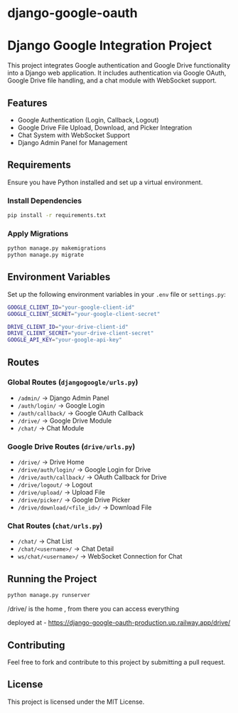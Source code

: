 # django-google-oauth

# Django Google Integration Project

This project integrates Google authentication and Google Drive functionality into a Django web application. It includes authentication via Google OAuth, Google Drive file handling, and a chat module with WebSocket support.

## Features
- Google Authentication (Login, Callback, Logout)
- Google Drive File Upload, Download, and Picker Integration
- Chat System with WebSocket Support
- Django Admin Panel for Management

## Requirements
Ensure you have Python installed and set up a virtual environment.

### Install Dependencies
```sh
pip install -r requirements.txt
```

### Apply Migrations
```sh
python manage.py makemigrations
python manage.py migrate
```

## Environment Variables
Set up the following environment variables in your `.env` file or `settings.py`:

```sh
GOOGLE_CLIENT_ID="your-google-client-id"
GOOGLE_CLIENT_SECRET="your-google-client-secret"

DRIVE_CLIENT_ID="your-drive-client-id"
DRIVE_CLIENT_SECRET="your-drive-client-secret"
GOOGLE_API_KEY="your-google-api-key"
```

## Routes

### Global Routes (`djangogoogle/urls.py`)
- `/admin/` → Django Admin Panel
- `/auth/login/` → Google Login
- `/auth/callback/` → Google OAuth Callback
- `/drive/` → Google Drive Module
- `/chat/` → Chat Module

### Google Drive Routes (`drive/urls.py`)
- `/drive/` → Drive Home
- `/drive/auth/login/` → Google Login for Drive
- `/drive/auth/callback/` → OAuth Callback for Drive
- `/drive/logout/` → Logout
- `/drive/upload/` → Upload File
- `/drive/picker/` → Google Drive Picker
- `/drive/download/<file_id>/` → Download File

### Chat Routes (`chat/urls.py`)
- `/chat/` → Chat List
- `/chat/<username>/` → Chat Detail
- `ws/chat/<username>/` → WebSocket Connection for Chat

## Running the Project
```sh
python manage.py runserver
```
/drive/ is the home , from there you can access everything 

deployed at - https://django-google-oauth-production.up.railway.app/drive/

## Contributing
Feel free to fork and contribute to this project by submitting a pull request.

## License
This project is licensed under the MIT License.

